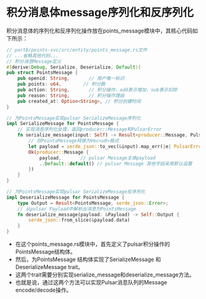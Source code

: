 # 积分消息体message序列化和反序列化

积分消息体的序列化和反序列化操作放在points_message模块中，其核心代码如下所示：

```rust
// part8/points-svc/src/entity/points_message.rs文件
// ...省略其他代码...
// 积分消息Message定义
#[derive(Debug, Serialize, Deserialize, Default)]
pub struct PointsMessage {
    pub openid: String,       // 用户唯一标识
    pub points: u64,        // 积分数
    pub action: String,       // 积分操作，add表示增加，sub表示扣除
    pub reason: String,       // 积分操作理由
    pub created_at: Option<String>, // 积分创建时间
}

// 为PointsMessage实现pulsar SerializeMessage序列化
impl SerializeMessage for PointsMessage {
    // 实现消息序列化处理，返回producer::Message和PulsarError
    fn serialize_message(input: Self) -> Result<producer::Message, PulsarError> {
        // 将PointsMessage转换为Vec<u8>格式
        let payload = serde_json::to_vec(&input).map_err(|e| PulsarError::Custom(e.to_string()))?;
        Ok(producer::Message {
            payload,       // pulsar Message主体payload
            ..Default::default() // pulsar Message 其他字段采用默认设置
        })
    }
}

// 为PointsMessage实现pulsar SerializeMessage反序列化
impl DeserializeMessage for PointsMessage {
    type Output = Result<PointsMessage, serde_json::Error>;
    // 从pulsar Payload中解析出消息为PointsMessage
    fn deserialize_message(payload: &Payload) -> Self::Output {
        serde_json::from_slice(&payload.data)
    }
}
```

- 在这个points_message.rs模块中，首先定义了pulsar积分操作的PointsMessage结构体。
- 然后，为PointsMessage 结构体实现了SerializeMessage 和DeserializeMessage trait。
- 这两个trait需要分别实现serialize_message和deserialize_message方法。
- 也就是说，通过这两个方法可以实现Pulsar消息队列的Message encode/decode操作。
